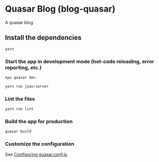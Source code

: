 # Quasar Blog (blog-quasar)

A quasar blog

## Install the dependencies
```bash
yarn
```

### Start the app in development mode (hot-code reloading, error reporting, etc.)
```bash
npx quasar dev

yarn run json:server
```

### Lint the files
```bash
yarn run lint
```

### Build the app for production
```bash
quasar build
```

### Customize the configuration
See [Configuring quasar.conf.js](https://quasar.dev/quasar-cli/quasar-conf-js).
